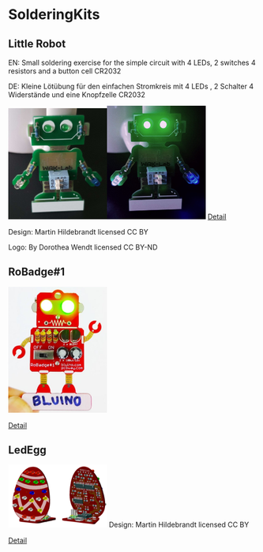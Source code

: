 # SolderingKits

## Little Robot
EN: Small soldering exercise for the simple circuit with 4 LEDs, 2 switches 4 resistors and a button cell CR2032

DE: Kleine Lötübung für den einfachen Stromkreis mit  4 LEDs , 2 Schalter 4 Widerstände und eine Knopfzelle CR2032

<img src="LittleRobot/pictures/RoboAus.jpg" width="200"><img src="LittleRobot/pictures/RoboEin.jpg" width="200">
[Detail](LittleRobot/Readme.md) 

Design: Martin Hildebrandt
licensed CC BY

Logo: By Dorothea Wendt
licensed CC BY-ND

## RoBadge#1
<img src="RoBadge%231/pictures/Ready.jpg" width="200">

[Detail](RoBadge%231/Readme.md) 

## LedEgg

<img src="LedEgg/pictures/egg.png" width="200">
Design: Martin Hildebrandt
licensed CC BY

[Detail](LedEgg/README.md) 
